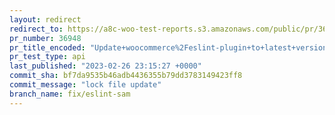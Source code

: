 ```yaml
---
layout: redirect
redirect_to: https://a8c-woo-test-reports.s3.amazonaws.com/public/pr/36948/api/index.html
pr_number: 36948
pr_title_encoded: "Update+woocommerce%2Feslint-plugin+to+latest+version+of+%40wordpress%2Feslint-plugin+"
pr_test_type: api
last_published: "2023-02-26 23:15:27 +0000"
commit_sha: bf7da9535b46adb4436355b79dd3783149423ff8
commit_message: "lock file update"
branch_name: fix/eslint-sam
---
```

